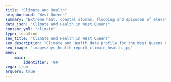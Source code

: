 ```yaml
---
title: "Climate and Health"
neighborhood: "West Queens"
summary: "Extreme heat, coastal storms, flooding and episodes of elevated ozone are climate-related hazards that may increase with climate change and have important public health impacts in New York City. Extreme weather can cause power outages, which also threaten public health. This report provides neighborhood indicators of climate-related hazards, vulnerability and health impacts."
data_json: "Climate and Health in West Queens"
content_yml: "climate"
type: location
seo_title: "Climate and Health in West Queens"
seo_description: "Climate and Health data profile for the West Queens neighborhood of NYC."
seo_image: "images/nyc_health_report_climate_health.jpg"
menu:
    main:
        identifier: '04'
vega: true
arquero: true
---
```

